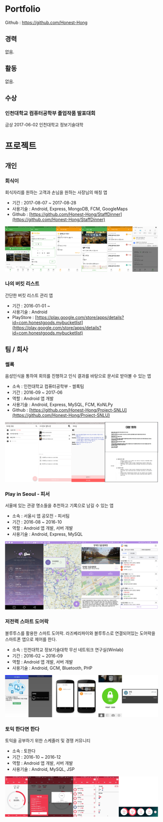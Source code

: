 # Portfolio

Github : https://github.com/Honest-Hong

## 경력

없음.

## 활동

없음.

## 수상

### 인천대학교 컴퓨터공학부 졸업작품 발표대회

금상 2017-06-02 인천대학교 정보기술대학

# 프로젝트

## 개인

### 회식이

회식자리를 원하는 고객과 손님을 원하는 사장님의 매칭 앱

- 기간 : 2017-08-07 ~ 2017-08-28
- 사용기술 : Android, Express, MongoDB, FCM, GoogleMaps
- Github : [https://github.com/Honest-Hong/StaffDinner](https://github.com/Honest-Hong/StaffDinner)

![회식이](images/회식이.png)

### 나의 버킷 리스트

간단한 버킷 리스트 관리 앱

- 기간 : 2016-01-01 ~
- 사용기술 : Android
- PlayStore : [https://play.google.com/store/apps/details?id=com.honestgoods.mybucketlist](https://play.google.com/store/apps/details?id=com.honestgoods.mybucketlist)

## 팀 / 회사

### 썰록

음성인식을 통하여 회의를 진행하고 인식 결과를 바탕으로 문서로 받아볼 수 있는 앱

- 소속 : 인천대학교 컴퓨터공학부 - 썰록팀
- 기간 : 2016-09 ~ 2017-06
- 역할 : Android 앱 개발
- 사용기술 : Android, Express, MySQL, FCM, KoNLPy
- Github : [https://github.com/Honest-Hong/Project-SNLU](https://github.com/Honest-Hong/Project-SNLU)

![썰록](images/썰록.png)

### Play in Seoul - 피서

서울에 있는 관광 명소들을 추천하고 기록으로 남길 수 있는 앱

- 소속 : 서울시 앱 공모전 - 피서팀
- 기간 : 2016-08 ~ 2016-10
- 역할 : Android 앱 개발, 서버 개발
- 사용기술 : Android, Express, MySQL

![피서](images/피서.png)

### 저전력 스마트 도어락

블루투스를 활용한 스마트 도어락. 라즈베리파이와 블루투스로 연결되어있는 도어락을 스마트폰 앱으로 제어를 한다.

- 소속 : 인천대학교 정보기술대학 무선 네트워크 연구실(Winlab)
- 기간 : 2016-02 ~ 2016-09
- 역할 : Android 앱 개발, 서버 개발
- 사용기술 : Android, GCM, Bluetooth, PHP

![도어락](images/도어락.png)

### 토익 한다면 한다

토익을 공부하기 위한 스케줄러 및 경쟁 커뮤니티

- 소속 : 토한다
- 기간 : 2016-10 ~ 2016-12
- 역할 : Android 앱 개발, 서버 개발
- 사용기술 : Android, MySQL, JSP

![토한다](images/토한다.png)